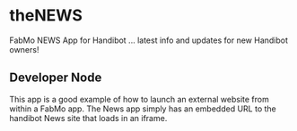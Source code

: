 # theNEWS

FabMo NEWS App for Handibot
... latest info and updates for new Handibot owners!

## Developer Node

This app is a good example of how to launch an external website from within a FabMo app.  The News app simply has an embedded URL to the handibot News site that loads in an iframe.
